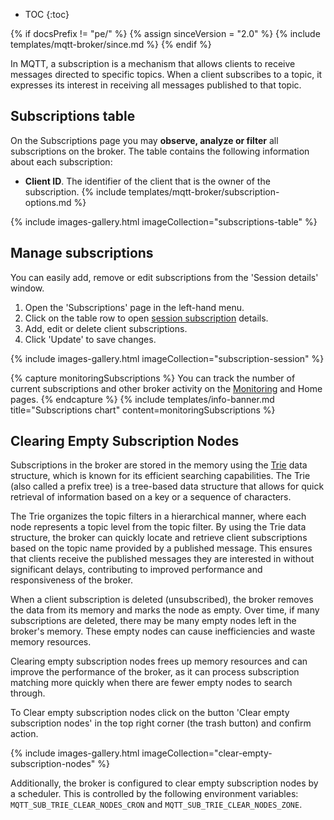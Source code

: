 
* TOC
{:toc}

{% if docsPrefix != "pe/" %}
{% assign sinceVersion = "2.0" %}
{% include templates/mqtt-broker/since.md %}
{% endif %}

In MQTT, a subscription is a mechanism that allows clients to receive messages directed to specific topics. 
When a client subscribes to a topic, it expresses its interest in receiving all messages published to that topic.

## Subscriptions table

On the Subscriptions page you may **observe, analyze or filter** all subscriptions on the broker. 
The table contains the following information about each subscription:
* **Client ID**. The identifier of the client that is the owner of the subscription.
{% include templates/mqtt-broker/subscription-options.md %}

{% include images-gallery.html imageCollection="subscriptions-table" %}

## Manage subscriptions

You can easily add, remove or edit subscriptions from the 'Session details' window.
1. Open the 'Subscriptions' page in the left-hand menu.
2. Click on the table row to open [session subscription](/docs/mqtt-broker/user-guide/ui/sessions/#subscriptions) details.
3. Add, edit or delete client subscriptions.
4. Click 'Update' to save changes.

{% include images-gallery.html imageCollection="subscription-session" %}

{% capture monitoringSubscriptions %}
You can track the number of current subscriptions and other broker activity on the [Monitoring](/docs/mqtt-broker/user-guide/ui/monitoring/) and Home pages.
{% endcapture %}
{% include templates/info-banner.md title="Subscriptions chart" content=monitoringSubscriptions %}

## Clearing Empty Subscription Nodes

Subscriptions in the broker are stored in the memory using the [Trie](https://en.wikipedia.org/wiki/Trie) data structure,
which is known for its efficient searching capabilities.
The Trie (also called a prefix tree) is a tree-based data structure that allows for quick retrieval of information based on a key or a sequence of characters.

The Trie organizes the topic filters in a hierarchical manner, where each node represents a topic level from the topic filter.
By using the Trie data structure, the broker can quickly locate and retrieve client subscriptions based on the topic name provided by a published message.
This ensures that clients receive the published messages they are interested in without significant delays, contributing to improved performance and responsiveness of the broker.

When a client subscription is deleted (unsubscribed), the broker removes the data from its memory and marks the node as empty.
Over time, if many subscriptions are deleted, there may be many empty nodes left in the broker's memory.
These empty nodes can cause inefficiencies and waste memory resources.

Clearing empty subscription nodes frees up memory resources and can improve the performance of the broker,
as it can process subscription matching more quickly when there are fewer empty nodes to search through.

To Clear empty subscription nodes click on the button 'Clear empty subscription nodes' in the top right corner (the trash button) and confirm action.

{% include images-gallery.html imageCollection="clear-empty-subscription-nodes" %}

Additionally, the broker is configured to clear empty subscription nodes by a scheduler. This is controlled by the following environment variables:
`MQTT_SUB_TRIE_CLEAR_NODES_CRON` and `MQTT_SUB_TRIE_CLEAR_NODES_ZONE`.
